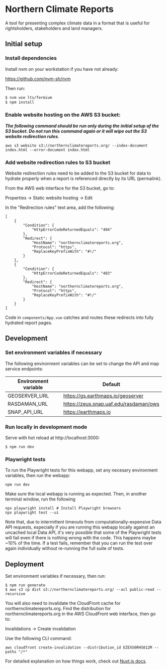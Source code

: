 # Northern Climate Reports

A tool for presenting complex climate data in a format that is useful for rightsholders, stakeholders and land managers.

## Initial setup

### Install dependencies

Install nvm on your workstation if you have not already:

https://github.com/nvm-sh/nvm

Then run:

```bash
$ nvm use lts/fermium
$ npm install
```

### Enable website hosting on the AWS S3 bucket:

**_The following command should be run only during the initial setup of the S3
bucket. Do not run this command again or it will wipe out the S3 website
redirection rules._**

```
aws s3 website s3://northernclimatereports.org/ --index-document index.html --error-document index.html
```

### Add website redirection rules to S3 bucket

Website redirection rules need to be added to the S3 bucket for data to hydrate
properly when a report is referenced directly by its URL (permalink).

From the AWS web interface for the S3 bucket, go to:

Properties → Static website hosting → Edit

In the "Redirection rules" text area, add the following:

```
[
    {
        "Condition": {
            "HttpErrorCodeReturnedEquals": "404"
        },
        "Redirect": {
            "HostName": "northernclimatereports.org",
            "Protocol": "https",
            "ReplaceKeyPrefixWith": "#!/"
        }
    },
    {
        "Condition": {
            "HttpErrorCodeReturnedEquals": "403"
        },
        "Redirect": {
            "HostName": "northernclimatereports.org",
            "Protocol": "https",
            "ReplaceKeyPrefixWith": "#!/"
        }
    }
]
```

Code in `components/App.vue` catches and routes these redirects into fully
hydrated report pages.

## Development

### Set environment variables if necessary

The following environment variables can be set to change the API and map service
endpoints:

| Environment variable | Default                                |
| -------------------- | -------------------------------------- |
| GEOSERVER_URL        | https://gs.earthmaps.io/geoserver      |
| RASDAMAN_URL         | https://zeus.snap.uaf.edu/rasdaman/ows |
| SNAP_API_URL         | https://earthmaps.io                   |

### Run locally in development mode

Serve with hot reload at http://localhost:3000:

```
$ npm run dev
```

### Playwright tests

To run the Playwright tests for this webapp, set any necesary environment variables, then run the webapp:

```
npm run dev
```

Make sure the local webapp is running as expected. Then, in another terminal window, run the following

```
npx playwright install # Install Playwright browsers
npx playwright test --ui
```

Note that, due to intermittent timeouts from computationally-expensive Data API requests, especially if you are running this webapp locally against an uncached local Data API, it's very possible that some of the Playwright tests will fail even if there is nothing wrong with the code. This happens maybe ~10% of the time. If a test fails, remember that you can run the test over again individually without re-running the full suite of tests.

## Deployment

Set environment variables if necessary, then run:

```
$ npm run generate
$ aws s3 cp dist s3://northernclimatereports.org/ --acl public-read --recursive
```

You will also need to invalidate the CloudFront cache for
northernclimatereports.org. Find the distribution for northernclimatereports.org
in the AWS CloudFront web interface, then go to:

Invalidations → Create invalidation

Use the following CLI command:

```
aws cloudfront create-invalidation --distribution_id EZEXS6RHS812M --paths "/*"
```

For detailed explanation on how things work, check out
[Nuxt.js docs](https://nuxtjs.org).

